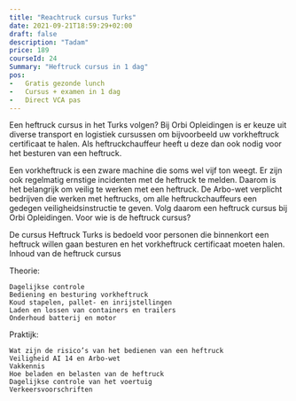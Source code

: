 ```yaml
---
title: "Reachtruck cursus Turks"
date: 2021-09-21T18:59:29+02:00
draft: false
description: "Tadam"
price: 189
courseId: 24
Summary: "Heftruck cursus in 1 dag"
pos:
-   Gratis gezonde lunch
-   Cursus + examen in 1 dag
-   Direct VCA pas
---
```




Een heftruck cursus in het Turks volgen? Bij Orbi Opleidingen is er keuze uit diverse transport en logistiek cursussen om bijvoorbeeld uw vorkheftruck certificaat te halen. Als heftruckchauffeur heeft u deze dan ook nodig voor het besturen van een heftruck.

Een vorkheftruck is een zware machine die soms wel vijf ton weegt. Er zijn ook regelmatig ernstige incidenten met de heftruck te melden. Daarom is het belangrijk om veilig te werken met een heftruck. De Arbo-wet verplicht bedrijven die werken met heftrucks, om alle heftruckchauffeurs een gedegen veiligheidsinstructie te geven. Volg daarom een heftruck cursus bij Orbi Opleidingen.
Voor wie is de heftruck cursus?

De cursus Heftruck Turks is bedoeld voor personen die binnenkort een heftruck willen gaan besturen en het vorkheftruck certificaat moeten halen.
Inhoud van de heftruck cursus

Theorie:

    Dagelijkse controle
    Bediening en besturing vorkheftruck
    Koud stapelen, pallet- en inrijstellingen
    Laden en lossen van containers en trailers
    Onderhoud batterij en motor

Praktijk:

    Wat zijn de risico’s van het bedienen van een heftruck
    Veiligheid AI 14 en Arbo-wet
    Vakkennis
    Hoe beladen en belasten van de heftruck
    Dagelijkse controle van het voertuig
    Verkeersvoorschriften

